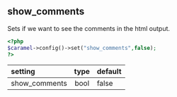 ## show_comments

Sets if we want to see the comments in the html output.

```php
<?php
$caramel->config()->set("show_comments",false);
?>
```

| setting | type | default
|:-----|:-----:|:-----|
| show_comments | bool | false |